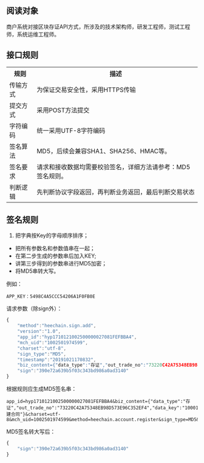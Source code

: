 ## 阅读对象

商户系统对接区块存证API方式，所涉及的技术架构师，研发工程师，测试工程师，系统运维工程师。

## 接口规则

<table data-hy-role="doctbl">
    <tr>
        <th>规则</th>
        <th>描述</th>   
    </tr>
    <tr>
        <td>传输方式</td>
        <td>为保证交易安全性，采用HTTPS传输</td>
    </tr>
    <tr>
        <td>提交方式</td>
        <td>采用POST方法提交</td>
    </tr>
    <tr>
        <td>字符编码</td>
        <td>统一采用UTF-8字符编码</td>
    </tr>
    <tr>
        <td>签名算法</td>
        <td>MD5，后续会兼容SHA1、SHA256、HMAC等。</td>
    </tr>
    <tr>
        <td>签名要求</td>
        <td>请求和接收数据均需要校验签名，详细方法请参考：MD5签名规则。</td>
    </tr>
    <tr>
        <td>判断逻辑</td>
        <td>先判断协议字段返回，再判断业务返回，最后判断交易状态</td>
    </tr>
</table>

## 签名规则

1. 把字典按Key的字母顺序排序；
- 把所有参数名和参数值串在一起；
- 在第二步生成的参数串后加入KEY;
- 讲第三步得到的参数串进行MD5加密；
- 将MD5串转大写。


例如：
```
APP_KEY：5498C4A5CCC54206A1F0FB0E
```

请求参数（除sign外）：
```javascript
{
    "method":"heechain.sign.add",
    "version":"1.0",
    "app_id":"hyp1710121002500000027081FEFBBA4",
    "mch_uid":"1002501974599",
    "charset":"utf-8",
    "sign_type":"MD5",
    "timestamp":"20191021170832",
    "biz_content={"data_type":"存证","out_trade_no":"73220C42A75348EB98D573E96C352EF4","data_key":"10001","data":"864D4DE15097B3A2D0508A0D5CC724F4","note":"创建合同"}",
    "sign":"390e72a639b5f03c343bd986a0ad3140"
}
```

根据规则应生成MD5签名串：
```text
app_id=hyp1710121002500000027081FEFBBA4&biz_content={"data_type":"存证","out_trade_no":"73220C42A75348EB98D573E96C352EF4","data_key":"10001","data":"864D4DE15097B3A2D0508A0D5CC724F4","note":"创建合同"}&charset=utf-8&mch_uid=1002501974599&method=heechain.account.register&sign_type=MD5&timestamp=20191021170832&version=1.0&key=5498C4A5CCC54206A1F0FB0E
```

MD5签名转大写后：

```javascript
{
    "sign":"390e72a639b5f03c343bd986a0ad3140"
}
```
